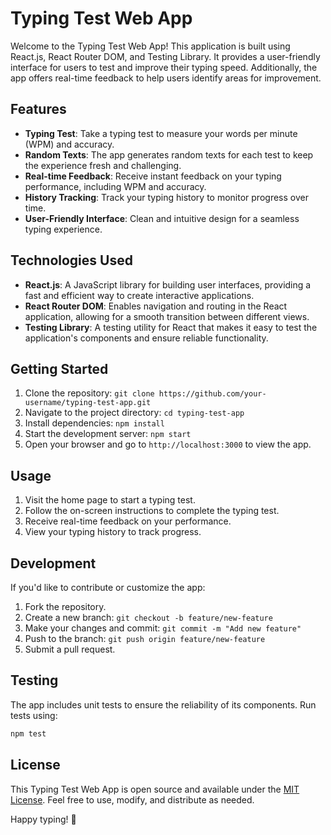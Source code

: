# Typing Test Web App

Welcome to the Typing Test Web App! This application is built using React.js, React Router DOM, and Testing Library. It provides a user-friendly interface for users to test and improve their typing speed. Additionally, the app offers real-time feedback to help users identify areas for improvement.

## Features

- **Typing Test**: Take a typing test to measure your words per minute (WPM) and accuracy.
- **Random Texts**: The app generates random texts for each test to keep the experience fresh and challenging.
- **Real-time Feedback**: Receive instant feedback on your typing performance, including WPM and accuracy.
- **History Tracking**: Track your typing history to monitor progress over time.
- **User-Friendly Interface**: Clean and intuitive design for a seamless typing experience.

## Technologies Used

- **React.js**: A JavaScript library for building user interfaces, providing a fast and efficient way to create interactive applications.
- **React Router DOM**: Enables navigation and routing in the React application, allowing for a smooth transition between different views.
- **Testing Library**: A testing utility for React that makes it easy to test the application's components and ensure reliable functionality.

## Getting Started

1. Clone the repository: `git clone https://github.com/your-username/typing-test-app.git`
2. Navigate to the project directory: `cd typing-test-app`
3. Install dependencies: `npm install`
4. Start the development server: `npm start`
5. Open your browser and go to `http://localhost:3000` to view the app.

## Usage

1. Visit the home page to start a typing test.
2. Follow the on-screen instructions to complete the typing test.
3. Receive real-time feedback on your performance.
4. View your typing history to track progress.

## Development

If you'd like to contribute or customize the app:

1. Fork the repository.
2. Create a new branch: `git checkout -b feature/new-feature`
3. Make your changes and commit: `git commit -m "Add new feature"`
4. Push to the branch: `git push origin feature/new-feature`
5. Submit a pull request.

## Testing

The app includes unit tests to ensure the reliability of its components. Run tests using:

```bash
npm test
```

## License

This Typing Test Web App is open source and available under the [MIT License](LICENSE). Feel free to use, modify, and distribute as needed.

Happy typing! 🚀